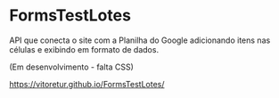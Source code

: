# FormsTestLotes
API que conecta o site com a Planilha do Google adicionando itens nas células e exibindo em formato de dados.

(Em desenvolvimento - falta CSS)


https://vitoretur.github.io/FormsTestLotes/
